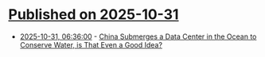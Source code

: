 # [Published on 2025-10-31](index.md)

* [2025-10-31, 06:36:00](https://soylentnews.org/article.pl?sid=25/10/30/0034203&from=rss) - [China Submerges a Data Center in the Ocean to Conserve Water, is That Even a Good Idea?](https://soylentnews.org/article.pl?sid=25/10/30/0034203&from=rss)
